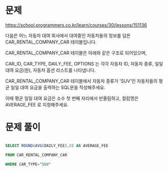 # 문제

https://school.programmers.co.kr/learn/courses/30/lessons/151136


다음은 어느 자동차 대여 회사에서 대여중인 자동차들의 정보를 담은 CAR_RENTAL_COMPANY_CAR 테이블입니다. 

CAR_RENTAL_COMPANY_CAR 테이블은 아래와 같은 구조로 되어있으며, 

CAR_ID, CAR_TYPE, DAILY_FEE, OPTIONS 는 각각 자동차 ID, 자동차 종류, 일일 대여 요금(원), 자동차 옵션 리스트를 나타냅니다.


CAR_RENTAL_COMPANY_CAR 테이블에서 자동차 종류가 'SUV'인 자동차들의 평균 일일 대여 요금을 출력하는 SQL문을 작성해주세요. 

이때 평균 일일 대여 요금은 소수 첫 번째 자리에서 반올림하고, 컬럼명은 AVERAGE_FEE 로 지정해주세요.

# 문제 풀이

```sql

SELECT ROUND(AVG(DAILY_FEE),0) AS AVERAGE_FEE 

FROM CAR_RENTAL_COMPANY_CAR 

WHERE CAR_TYPE="SUV"
```
